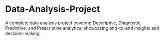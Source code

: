 # Data-Analysis-Project
A complete data analysis project covering Descriptive, Diagnostic, Predictive, and Prescriptive analytics, showcasing end-to-end insights and decision-making.
